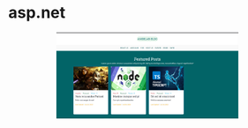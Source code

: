 # asp.net

<p align="center">
  <a href="./Blog">
  <img alt="angular-blog" src="./Blog/docs/1.png" width="330px"/>
  </a>
</p>